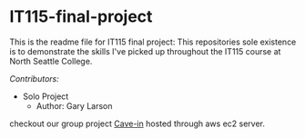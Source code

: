 # IT115-final-project

This is the readme file for IT115 final project:
  This repositories sole existence is to demonstrate the skills I've picked up throughout the IT115 course at North Seattle College.

*Contributors:*
* Solo Project
  * Author: Gary Larson

checkout our group project  [Cave-in](http://3.143.58.19/index.html) hosted through aws ec2 server.
